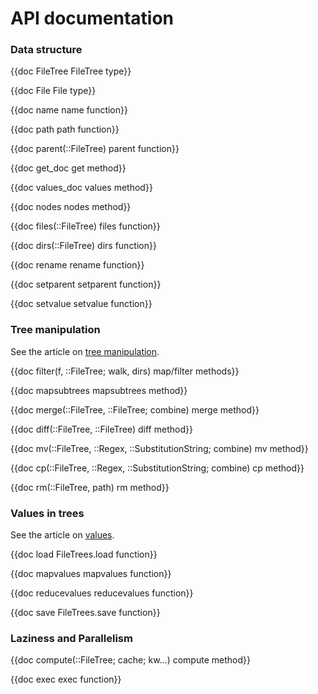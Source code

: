 # API documentation

### Data structure

{{doc FileTree FileTree type}}

{{doc File File type}}

{{doc name name function}}

{{doc path path function}}

{{doc parent(::FileTree) parent function}}

{{doc get_doc get method}}

{{doc values_doc values method}}

{{doc nodes nodes method}}

{{doc files(::FileTree) files function}}

{{doc dirs(::FileTree) dirs function}}

{{doc rename rename function}}

{{doc setparent setparent function}}

{{doc setvalue setvalue function}}

### Tree manipulation

See the article on [tree manipulation](/tree-manipulation/).

{{doc filter(f, ::FileTree; walk, dirs) map/filter methods}}

{{doc mapsubtrees mapsubtrees method}}

{{doc merge(::FileTree, ::FileTree; combine) merge method}}

{{doc diff(::FileTree, ::FileTree) diff method}}

{{doc mv(::FileTree, ::Regex, ::SubstitutionString; combine) mv method}}

{{doc cp(::FileTree, ::Regex, ::SubstitutionString; combine) cp method}}

{{doc rm(::FileTree, path) rm method}}

### Values in trees

See the article on [values](/values).

{{doc load FileTrees.load function}}

{{doc mapvalues mapvalues function}}

{{doc reducevalues  reducevalues function}}

{{doc save FileTrees.save function}}

### Laziness and Parallelism

{{doc compute(::FileTree; cache; kw...) compute method}}

{{doc exec exec function}}
